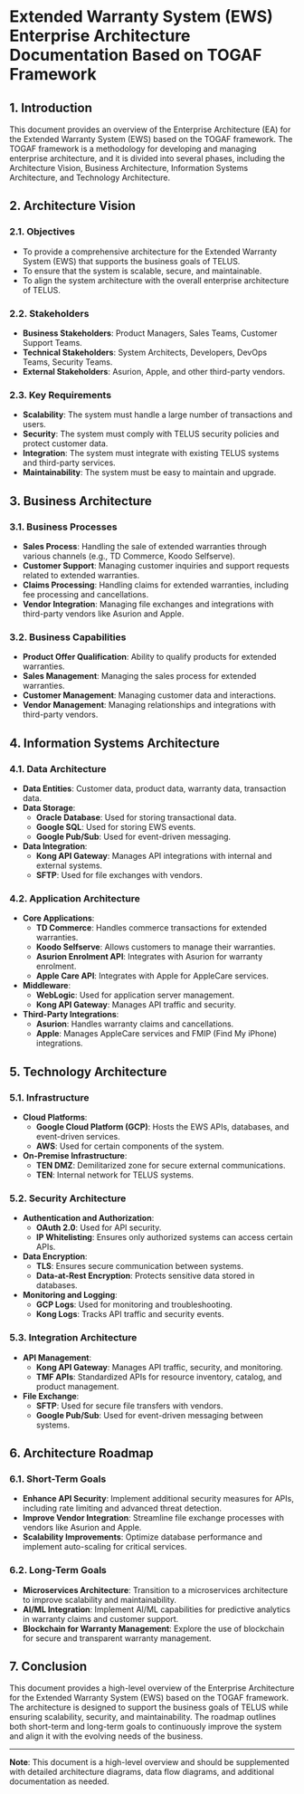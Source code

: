 # Extended Warranty System (EWS) Enterprise Architecture Documentation Based on TOGAF Framework

## 1. Introduction

This document provides an overview of the Enterprise Architecture (EA) for the Extended Warranty System (EWS) based on the TOGAF framework. The TOGAF framework is a methodology for developing and managing enterprise architecture, and it is divided into several phases, including the Architecture Vision, Business Architecture, Information Systems Architecture, and Technology Architecture.

## 2. Architecture Vision

### 2.1. Objectives
- To provide a comprehensive architecture for the Extended Warranty System (EWS) that supports the business goals of TELUS.
- To ensure that the system is scalable, secure, and maintainable.
- To align the system architecture with the overall enterprise architecture of TELUS.

### 2.2. Stakeholders
- **Business Stakeholders**: Product Managers, Sales Teams, Customer Support Teams.
- **Technical Stakeholders**: System Architects, Developers, DevOps Teams, Security Teams.
- **External Stakeholders**: Asurion, Apple, and other third-party vendors.

### 2.3. Key Requirements
- **Scalability**: The system must handle a large number of transactions and users.
- **Security**: The system must comply with TELUS security policies and protect customer data.
- **Integration**: The system must integrate with existing TELUS systems and third-party services.
- **Maintainability**: The system must be easy to maintain and upgrade.

## 3. Business Architecture

### 3.1. Business Processes
- **Sales Process**: Handling the sale of extended warranties through various channels (e.g., TD Commerce, Koodo Selfserve).
- **Customer Support**: Managing customer inquiries and support requests related to extended warranties.
- **Claims Processing**: Handling claims for extended warranties, including fee processing and cancellations.
- **Vendor Integration**: Managing file exchanges and integrations with third-party vendors like Asurion and Apple.

### 3.2. Business Capabilities
- **Product Offer Qualification**: Ability to qualify products for extended warranties.
- **Sales Management**: Managing the sales process for extended warranties.
- **Customer Management**: Managing customer data and interactions.
- **Vendor Management**: Managing relationships and integrations with third-party vendors.

## 4. Information Systems Architecture

### 4.1. Data Architecture
- **Data Entities**: Customer data, product data, warranty data, transaction data.
- **Data Storage**: 
  - **Oracle Database**: Used for storing transactional data.
  - **Google SQL**: Used for storing EWS events.
  - **Google Pub/Sub**: Used for event-driven messaging.
- **Data Integration**: 
  - **Kong API Gateway**: Manages API integrations with internal and external systems.
  - **SFTP**: Used for file exchanges with vendors.

### 4.2. Application Architecture
- **Core Applications**:
  - **TD Commerce**: Handles commerce transactions for extended warranties.
  - **Koodo Selfserve**: Allows customers to manage their warranties.
  - **Asurion Enrolment API**: Integrates with Asurion for warranty enrolment.
  - **Apple Care API**: Integrates with Apple for AppleCare services.
- **Middleware**:
  - **WebLogic**: Used for application server management.
  - **Kong API Gateway**: Manages API traffic and security.
- **Third-Party Integrations**:
  - **Asurion**: Handles warranty claims and cancellations.
  - **Apple**: Manages AppleCare services and FMIP (Find My iPhone) integrations.

## 5. Technology Architecture

### 5.1. Infrastructure
- **Cloud Platforms**:
  - **Google Cloud Platform (GCP)**: Hosts the EWS APIs, databases, and event-driven services.
  - **AWS**: Used for certain components of the system.
- **On-Premise Infrastructure**:
  - **TEN DMZ**: Demilitarized zone for secure external communications.
  - **TEN**: Internal network for TELUS systems.

### 5.2. Security Architecture
- **Authentication and Authorization**: 
  - **OAuth 2.0**: Used for API security.
  - **IP Whitelisting**: Ensures only authorized systems can access certain APIs.
- **Data Encryption**: 
  - **TLS**: Ensures secure communication between systems.
  - **Data-at-Rest Encryption**: Protects sensitive data stored in databases.
- **Monitoring and Logging**:
  - **GCP Logs**: Used for monitoring and troubleshooting.
  - **Kong Logs**: Tracks API traffic and security events.

### 5.3. Integration Architecture
- **API Management**:
  - **Kong API Gateway**: Manages API traffic, security, and monitoring.
  - **TMF APIs**: Standardized APIs for resource inventory, catalog, and product management.
- **File Exchange**:
  - **SFTP**: Used for secure file transfers with vendors.
  - **Google Pub/Sub**: Used for event-driven messaging between systems.

## 6. Architecture Roadmap

### 6.1. Short-Term Goals
- **Enhance API Security**: Implement additional security measures for APIs, including rate limiting and advanced threat detection.
- **Improve Vendor Integration**: Streamline file exchange processes with vendors like Asurion and Apple.
- **Scalability Improvements**: Optimize database performance and implement auto-scaling for critical services.

### 6.2. Long-Term Goals
- **Microservices Architecture**: Transition to a microservices architecture to improve scalability and maintainability.
- **AI/ML Integration**: Implement AI/ML capabilities for predictive analytics in warranty claims and customer support.
- **Blockchain for Warranty Management**: Explore the use of blockchain for secure and transparent warranty management.

## 7. Conclusion

This document provides a high-level overview of the Enterprise Architecture for the Extended Warranty System (EWS) based on the TOGAF framework. The architecture is designed to support the business goals of TELUS while ensuring scalability, security, and maintainability. The roadmap outlines both short-term and long-term goals to continuously improve the system and align it with the evolving needs of the business.

---

**Note**: This document is a high-level overview and should be supplemented with detailed architecture diagrams, data flow diagrams, and additional documentation as needed.